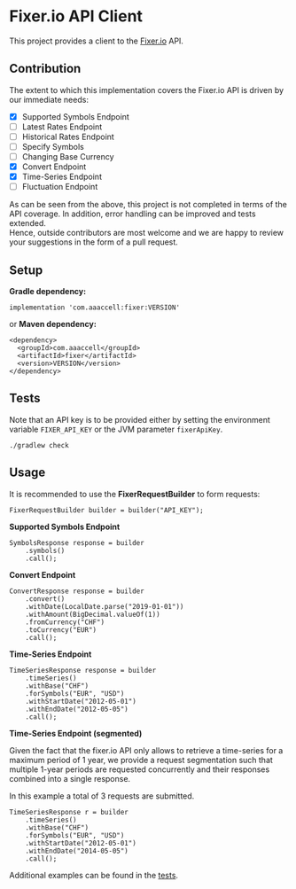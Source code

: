 # Fixer.io API Client

This project provides a client to the [Fixer.io](https://fixer.io/) API.

## Contribution

The extent to which this implementation covers the Fixer.io API is driven by our immediate needs:

- [x] Supported Symbols Endpoint
- [ ] Latest Rates Endpoint
- [ ] Historical Rates Endpoint
- [ ] Specify Symbols
- [ ] Changing Base Currency
- [x] Convert Endpoint
- [x] Time-Series Endpoint
- [ ] Fluctuation Endpoint

As can be seen from the above, this project is not completed in terms of the API coverage.
In addition, error handling can be improved and tests extended.  
Hence, outside contributors are most welcome and we are happy to review your suggestions in the form of a pull request. 

## Setup

**Gradle dependency:**

```
implementation 'com.aaaccell:fixer:VERSION'
```

or **Maven dependency:**

```
<dependency>
  <groupId>com.aaaccell</groupId>
  <artifactId>fixer</artifactId>
  <version>VERSION</version>
</dependency>
```

## Tests

Note that an API key is to be provided either by setting the environment variable `FIXER_API_KEY` or the JVM parameter `fixerApiKey`.

```
./gradlew check
```

## Usage 

It is recommended to use the **FixerRequestBuilder** to form requests:
```
FixerRequestBuilder builder = builder("API_KEY");
```

**Supported Symbols Endpoint**
```
SymbolsResponse response = builder
    .symbols()
    .call();
```

**Convert Endpoint**
```
ConvertResponse response = builder
    .convert()
    .withDate(LocalDate.parse("2019-01-01"))
    .withAmount(BigDecimal.valueOf(1))
    .fromCurrency("CHF")
    .toCurrency("EUR")
    .call();
```

**Time-Series Endpoint**

```
TimeSeriesResponse response = builder
    .timeSeries()
    .withBase("CHF")
    .forSymbols("EUR", "USD")
    .withStartDate("2012-05-01")
    .withEndDate("2012-05-05")
    .call();
```

**Time-Series Endpoint (segmented)**

Given the fact that the fixer.io API only allows to retrieve a time-series for a maximum period of 1 year,
we provide a request segmentation such that multiple 1-year periods are requested concurrently and their responses combined into a single response.

In this example a total of 3 requests are submitted.

```
TimeSeriesResponse r = builder
    .timeSeries()
    .withBase("CHF")
    .forSymbols("EUR", "USD")
    .withStartDate("2012-05-01")
    .withEndDate("2014-05-05")
    .call();
```

Additional examples can be found in the [tests](https://github.com/aaaccell/fixer/tree/master/src/test/java/com/aaaccell/fixer).